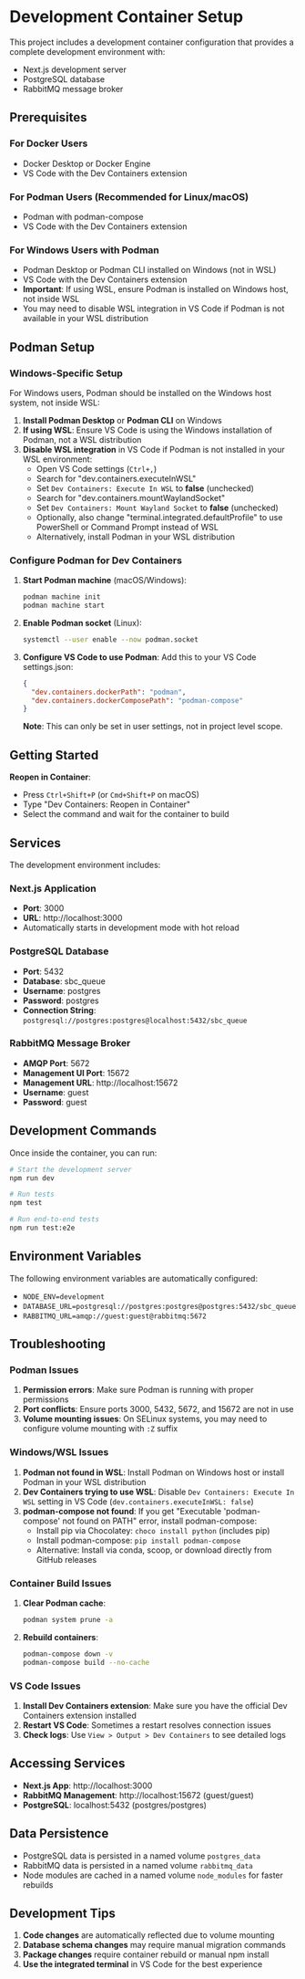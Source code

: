 # Development Container Setup

This project includes a development container configuration that provides a complete development environment with:
- Next.js development server
- PostgreSQL database
- RabbitMQ message broker

## Prerequisites

### For Docker Users
- Docker Desktop or Docker Engine
- VS Code with the Dev Containers extension

### For Podman Users (Recommended for Linux/macOS)
- Podman with podman-compose
- VS Code with the Dev Containers extension

### For Windows Users with Podman
- Podman Desktop or Podman CLI installed on Windows (not in WSL)
- VS Code with the Dev Containers extension
- **Important**: If using WSL, ensure Podman is installed on Windows host, not inside WSL
- You may need to disable WSL integration in VS Code if Podman is not available in your WSL distribution

## Podman Setup

### Windows-Specific Setup

For Windows users, Podman should be installed on the Windows host system, not inside WSL:

1. **Install Podman Desktop** or **Podman CLI** on Windows
2. **If using WSL**: Ensure VS Code is using the Windows installation of Podman, not a WSL distribution
3. **Disable WSL integration** in VS Code if Podman is not installed in your WSL environment:
   - Open VS Code settings (`Ctrl+,`)
   - Search for "dev.containers.executeInWSL"
   - Set `Dev Containers: Execute In WSL` to **false** (unchecked)
   - Search for "dev.containers.mountWaylandSocket"
   - Set `Dev Containers: Mount Wayland Socket` to **false** (unchecked)
   - Optionally, also change "terminal.integrated.defaultProfile" to use PowerShell or Command Prompt instead of WSL
   - Alternatively, install Podman in your WSL distribution

### Configure Podman for Dev Containers

1. **Start Podman machine** (macOS/Windows):
   ```bash
   podman machine init
   podman machine start
   ```

2. **Enable Podman socket** (Linux):
   ```bash
   systemctl --user enable --now podman.socket
   ```

3. **Configure VS Code to use Podman**:
   Add this to your VS Code settings.json:
   ```json
   {
     "dev.containers.dockerPath": "podman",
     "dev.containers.dockerComposePath": "podman-compose"
   }
   ```
   **Note**: This can only be set in user settings, not in project level scope.

## Getting Started

**Reopen in Container**:
   - Press `Ctrl+Shift+P` (or `Cmd+Shift+P` on macOS)
   - Type "Dev Containers: Reopen in Container"
   - Select the command and wait for the container to build

## Services

The development environment includes:

### Next.js Application
- **Port**: 3000
- **URL**: http://localhost:3000
- Automatically starts in development mode with hot reload

### PostgreSQL Database
- **Port**: 5432
- **Database**: sbc_queue
- **Username**: postgres
- **Password**: postgres
- **Connection String**: `postgresql://postgres:postgres@localhost:5432/sbc_queue`

### RabbitMQ Message Broker
- **AMQP Port**: 5672
- **Management UI Port**: 15672
- **Management URL**: http://localhost:15672
- **Username**: guest
- **Password**: guest

## Development Commands

Once inside the container, you can run:

```bash
# Start the development server
npm run dev

# Run tests
npm test

# Run end-to-end tests
npm run test:e2e
```

## Environment Variables

The following environment variables are automatically configured:

- `NODE_ENV=development`
- `DATABASE_URL=postgresql://postgres:postgres@postgres:5432/sbc_queue`
- `RABBITMQ_URL=amqp://guest:guest@rabbitmq:5672`

## Troubleshooting

### Podman Issues

1. **Permission errors**: Make sure Podman is running with proper permissions
2. **Port conflicts**: Ensure ports 3000, 5432, 5672, and 15672 are not in use
3. **Volume mounting issues**: On SELinux systems, you may need to configure volume mounting with `:Z` suffix

### Windows/WSL Issues

1. **Podman not found in WSL**: Install Podman on Windows host or install Podman in your WSL distribution
2. **Dev Containers trying to use WSL**: Disable `Dev Containers: Execute In WSL` setting in VS Code (`dev.containers.executeInWSL: false`)
3. **podman-compose not found**: If you get "Executable 'podman-compose' not found on PATH" error, install podman-compose:
   - Install pip via Chocolatey: `choco install python` (includes pip)
   - Install podman-compose: `pip install podman-compose`
   - Alternative: Install via conda, scoop, or download directly from GitHub releases

### Container Build Issues

1. **Clear Podman cache**:
   ```bash
   podman system prune -a
   ```

2. **Rebuild containers**:
   ```bash
   podman-compose down -v
   podman-compose build --no-cache
   ```

### VS Code Issues

1. **Install Dev Containers extension**: Make sure you have the official Dev Containers extension installed
2. **Restart VS Code**: Sometimes a restart resolves connection issues
3. **Check logs**: Use `View > Output > Dev Containers` to see detailed logs

## Accessing Services

- **Next.js App**: http://localhost:3000
- **RabbitMQ Management**: http://localhost:15672 (guest/guest)
- **PostgreSQL**: localhost:5432 (postgres/postgres)

## Data Persistence

- PostgreSQL data is persisted in a named volume `postgres_data`
- RabbitMQ data is persisted in a named volume `rabbitmq_data`
- Node modules are cached in a named volume `node_modules` for faster rebuilds

## Development Tips

1. **Code changes** are automatically reflected due to volume mounting
2. **Database schema changes** may require manual migration commands
3. **Package changes** require container rebuild or manual npm install
4. **Use the integrated terminal** in VS Code for the best experience
